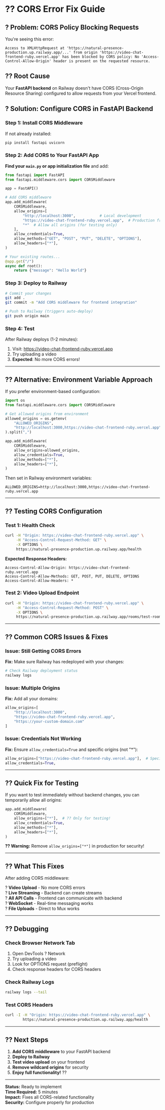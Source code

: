 # ?? CORS Error Fix Guide

## ? **Problem: CORS Policy Blocking Requests**

You're seeing this error:
```
Access to XMLHttpRequest at 'https://natural-presence-production.up.railway.app/...' from origin 'https://video-chat-frontend-ruby.vercel.app' has been blocked by CORS policy: No 'Access-Control-Allow-Origin' header is present on the requested resource.
```

## ?? **Root Cause**

Your **FastAPI backend** on Railway doesn't have CORS (Cross-Origin Resource Sharing) configured to allow requests from your Vercel frontend.

## ? **Solution: Configure CORS in FastAPI Backend**

### **Step 1: Install CORS Middleware**

If not already installed:
```bash
pip install fastapi uvicorn
```

### **Step 2: Add CORS to Your FastAPI App**

**Find your `main.py` or app initialization file** and add:

```python
from fastapi import FastAPI
from fastapi.middleware.cors import CORSMiddleware

app = FastAPI()

# Add CORS middleware
app.add_middleware(
    CORSMiddleware,
    allow_origins=[
        "http://localhost:3000",           # Local development
        "https://video-chat-frontend-ruby.vercel.app",  # Production frontend
        "*"  # Allow all origins (for testing only)
    ],
    allow_credentials=True,
    allow_methods=["GET", "POST", "PUT", "DELETE", "OPTIONS"],
    allow_headers=["*"],
)

# Your existing routes...
@app.get("/")
async def root():
    return {"message": "Hello World"}
```

### **Step 3: Deploy to Railway**

```bash
# Commit your changes
git add .
git commit -m "Add CORS middleware for frontend integration"

# Push to Railway (triggers auto-deploy)
git push origin main
```

### **Step 4: Test**

After Railway deploys (1-2 minutes):
1. Visit: https://video-chat-frontend-ruby.vercel.app
2. Try uploading a video
3. **Expected**: No more CORS errors!

---

## ?? **Alternative: Environment Variable Approach**

If you prefer environment-based configuration:

```python
import os
from fastapi.middleware.cors import CORSMiddleware

# Get allowed origins from environment
allowed_origins = os.getenv(
    "ALLOWED_ORIGINS",
    "http://localhost:3000,https://video-chat-frontend-ruby.vercel.app"
).split(",")

app.add_middleware(
    CORSMiddleware,
    allow_origins=allowed_origins,
    allow_credentials=True,
    allow_methods=["*"],
    allow_headers=["*"],
)
```

Then set in Railway environment variables:
```
ALLOWED_ORIGINS=http://localhost:3000,https://video-chat-frontend-ruby.vercel.app
```

---

## ?? **Testing CORS Configuration**

### **Test 1: Health Check**
```bash
curl -H "Origin: https://video-chat-frontend-ruby.vercel.app" \
     -H "Access-Control-Request-Method: GET" \
     -X OPTIONS \
     https://natural-presence-production.up.railway.app/health
```

**Expected Response Headers:**
```
Access-Control-Allow-Origin: https://video-chat-frontend-ruby.vercel.app
Access-Control-Allow-Methods: GET, POST, PUT, DELETE, OPTIONS
Access-Control-Allow-Headers: *
```

### **Test 2: Video Upload Endpoint**
```bash
curl -H "Origin: https://video-chat-frontend-ruby.vercel.app" \
     -H "Access-Control-Request-Method: POST" \
     -X OPTIONS \
     https://natural-presence-production.up.railway.app/rooms/test-room/video-upload
```

---

## ?? **Common CORS Issues & Fixes**

### **Issue: Still Getting CORS Errors**
**Fix:** Make sure Railway has redeployed with your changes:
```bash
# Check Railway deployment status
railway logs
```

### **Issue: Multiple Origins**
**Fix:** Add all your domains:
```python
allow_origins=[
    "http://localhost:3000",
    "https://video-chat-frontend-ruby.vercel.app",
    "https://your-custom-domain.com"
]
```

### **Issue: Credentials Not Working**
**Fix:** Ensure `allow_credentials=True` and specific origins (not "*"):
```python
allow_origins=["https://video-chat-frontend-ruby.vercel.app"],  # Specific origin
allow_credentials=True,
```

---

## ?? **Quick Fix for Testing**

If you want to test immediately without backend changes, you can temporarily allow all origins:

```python
app.add_middleware(
    CORSMiddleware,
    allow_origins=["*"],  # ?? Only for testing!
    allow_credentials=True,
    allow_methods=["*"],
    allow_headers=["*"],
)
```

**?? Warning:** Remove `allow_origins=["*"]` in production for security!

---

## ?? **What This Fixes**

After adding CORS middleware:

? **Video Upload** - No more CORS errors  
? **Live Streaming** - Backend can create streams  
? **All API Calls** - Frontend can communicate with backend  
? **WebSocket** - Real-time messaging works  
? **File Uploads** - Direct to Mux works  

---

## ?? **Debugging**

### **Check Browser Network Tab**
1. Open DevTools ? Network
2. Try uploading a video
3. Look for OPTIONS request (preflight)
4. Check response headers for CORS headers

### **Check Railway Logs**
```bash
railway logs --tail
```

### **Test CORS Headers**
```bash
curl -I -H "Origin: https://video-chat-frontend-ruby.vercel.app" \
        https://natural-presence-production.up.railway.app/health
```

---

## ?? **Next Steps**

1. **Add CORS middleware** to your FastAPI backend
2. **Deploy to Railway**
3. **Test video upload** on your frontend
4. **Remove wildcard origins** for security
5. **Enjoy full functionality!** ??

---

**Status:** Ready to implement  
**Time Required:** 5 minutes  
**Impact:** Fixes all CORS-related functionality  
**Security:** Configure properly for production